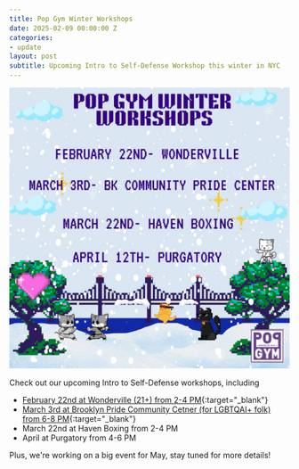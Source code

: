 ```yaml
---
title: Pop Gym Winter Workshops
date: 2025-02-09 00:00:00 Z
categories:
- update
layout: post
subtitle: Upcoming Intro to Self-Defense Workshop this winter in NYC
---
```


![Cwinter workshops](/assets/PopGymWinterWorkshops.jpg)

Check out our upcoming Intro to Self-Defense workshops, including
* [February 22nd at Wonderville (21+) from 2-4 PM](https://www.wonderville.nyc/events/intro-to-self-defense-workshop){:target="_blank"}
* [March 3rd at Brooklyn Pride Community Cetner (for LGBTQAI+ folk) from 6-8 PM](https://www.lgbtbrooklyn.org/event-details-registration/intro-to-self-defense-workshop){:target="_blank"}
* March 22nd at Haven Boxing from 2-4 PM
* April at Purgatory from 4-6 PM

Plus, we're working on a big event for May, stay tuned for more details!
 
